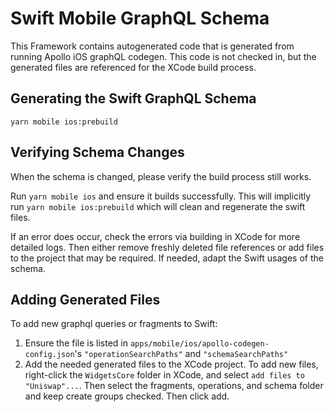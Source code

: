 # Swift Mobile GraphQL Schema

This Framework contains autogenerated code that is generated from running Apollo iOS graphQL codegen. This code is not checked in, but the generated files are referenced for the XCode build process.

## Generating the Swift GraphQL Schema

`yarn mobile ios:prebuild`

## Verifying Schema Changes

When the schema is changed, please verify the build process still works.

Run `yarn mobile ios` and ensure it builds successfully. This will implicitly run `yarn mobile ios:prebuild` which will clean and regenerate the swift files.

If an error does occur, check the errors via building in XCode for more detailed logs. Then either remove freshly deleted file references or add files to the project that may be required. If needed, adapt the Swift usages of the schema.

## Adding Generated Files

To add new graphql queries or fragments to Swift:

1. Ensure the file is listed in `apps/mobile/ios/apollo-codegen-config.json`'s `"operationSearchPaths"` and `"schemaSearchPaths"`
2. Add the needed generated files to the XCode project. To add new files, right-click the `WidgetsCore` folder in XCode, and select `add files to "Uniswap"...`. Then select the fragments, operations, and schema folder and keep create groups checked. Then click add.
